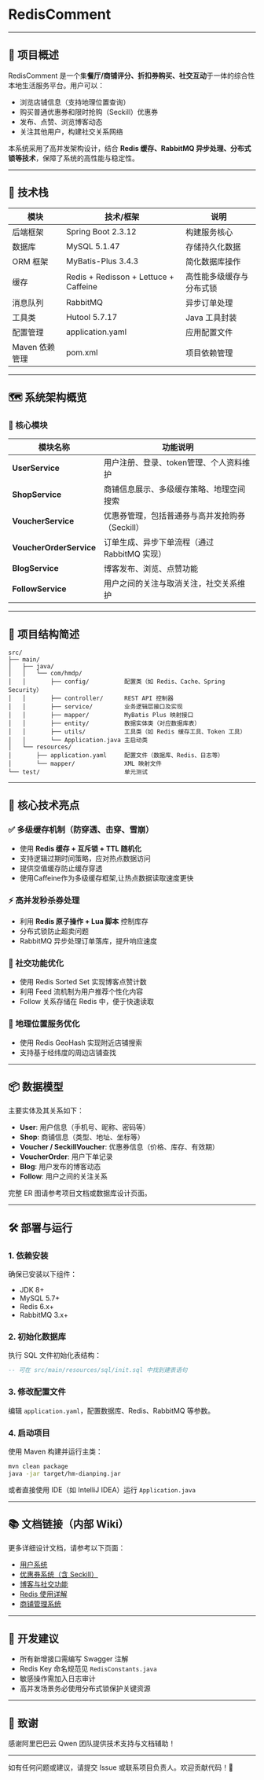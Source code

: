 ﻿# RedisComment

---

## 🌟 项目概述

RedisComment 是一个集**餐厅/商铺评分、折扣券购买、社交互动**于一体的综合性本地生活服务平台。用户可以：

- 浏览店铺信息（支持地理位置查询）
- 购买普通优惠券和限时抢购（Seckill）优惠券
- 发布、点赞、浏览博客动态
- 关注其他用户，构建社交关系网络

本系统采用了高并发架构设计，结合 **Redis 缓存、RabbitMQ 异步处理、分布式锁等技术**，保障了系统的高性能与稳定性。

---

## 🧱 技术栈

| 模块             | 技术/框架                                 | 说明           |
|------------------|---------------------------------------|--------------|
| 后端框架         | Spring Boot 2.3.12                    | 构建服务核心       |
| 数据库           | MySQL 5.1.47                          | 存储持久化数据      |
| ORM 框架         | MyBatis-Plus 3.4.3                    | 简化数据库操作      |
| 缓存             | Redis + Redisson + Lettuce + Caffeine | 高性能多级缓存与分布式锁 |
| 消息队列         | RabbitMQ                              | 异步订单处理       |
| 工具类           | Hutool 5.7.17                         | Java 工具封装    |
| 配置管理         | application.yaml                      | 应用配置文件       |
| Maven 依赖管理   | pom.xml                               | 项目依赖管理       |

---

## 🗺️ 系统架构概览

### 🧩 核心模块

| 模块名称        | 功能说明                                                   |
|-----------------|------------------------------------------------------------|
| **UserService** | 用户注册、登录、token管理、个人资料维护                    |
| **ShopService** | 商铺信息展示、多级缓存策略、地理空间搜索                   |
| **VoucherService** | 优惠券管理，包括普通券与高并发抢购券（Seckill）            |
| **VoucherOrderService** | 订单生成、异步下单流程（通过 RabbitMQ 实现）              |
| **BlogService** | 博客发布、浏览、点赞功能                                   |
| **FollowService** | 用户之间的关注与取消关注，社交关系维护                     |

---

## 📁 项目结构简述

```
src/
├── main/
│   ├── java/
│   │   └── com/hmdp/
│   │       ├── config/          配置类（如 Redis、Cache、Spring Security）
│   │       ├── controller/      REST API 控制器
│   │       ├── service/         业务逻辑层接口及实现
│   │       ├── mapper/          MyBatis Plus 映射接口
│   │       ├── entity/          数据实体类（对应数据库表）
│   │       ├── utils/           工具类（如 Redis 缓存工具、Token 工具）
│   │       └── Application.java 主启动类
│   └── resources/
│       ├── application.yaml     配置文件（数据库、Redis、日志等）
│       └── mapper/              XML 映射文件
└── test/                        单元测试
```

---

## 🔑 核心技术亮点

### ✅ 多级缓存机制（防穿透、击穿、雪崩）

- 使用 **Redis 缓存 + 互斥锁 + TTL 随机化**
- 支持逻辑过期时间策略，应对热点数据访问
- 提供空值缓存防止缓存穿透
- 使用Caffeine作为多级缓存框架,让热点数据读取速度更快
### ⚡ 高并发秒杀券处理

- 利用 **Redis 原子操作 + Lua 脚本** 控制库存
- 分布式锁防止超卖问题
- RabbitMQ 异步处理订单落库，提升响应速度

### 💬 社交功能优化

- 使用 Redis Sorted Set 实现博客点赞计数
- 利用 Feed 流机制为用户推荐个性化内容
- Follow 关系存储在 Redis 中，便于快速读取

### 📍 地理位置服务优化

- 使用 Redis GeoHash 实现附近店铺搜索
- 支持基于经纬度的周边店铺查找

---

## 📦 数据模型

主要实体及其关系如下：

- **User**: 用户信息（手机号、昵称、密码等）
- **Shop**: 商铺信息（类型、地址、坐标等）
- **Voucher / SeckillVoucher**: 优惠券信息（价格、库存、有效期）
- **VoucherOrder**: 用户下单记录
- **Blog**: 用户发布的博客动态
- **Follow**: 用户之间的关注关系

完整 ER 图请参考项目文档或数据库设计页面。

---

## 🛠️ 部署与运行

### 1. 依赖安装

确保已安装以下组件：

- JDK 8+
- MySQL 5.7+
- Redis 6.x+
- RabbitMQ 3.x+

### 2. 初始化数据库

执行 SQL 文件初始化表结构：

```sql
-- 可在 src/main/resources/sql/init.sql 中找到建表语句
```

### 3. 修改配置文件

编辑 `application.yaml`，配置数据库、Redis、RabbitMQ 等参数。

### 4. 启动项目

使用 Maven 构建并运行主类：

```bash
mvn clean package
java -jar target/hm-dianping.jar
```

或者直接使用 IDE（如 IntelliJ IDEA）运行 `Application.java`

---

## 📚 文档链接（内部 Wiki）

更多详细设计文档，请参考以下页面：

- [用户系统](#)
- [优惠券系统（含 Seckill）](#)
- [博客与社交功能](#)
- [Redis 使用详解](#)
- [商铺管理系统](#)

---

## 📌 开发建议

- 所有新增接口需编写 Swagger 注解
- Redis Key 命名规范见 `RedisConstants.java`
- 敏感操作需加入日志审计
- 高并发场景务必使用分布式锁保护关键资源

---

## 📝 致谢

感谢阿里巴巴云 Qwen 团队提供技术支持与文档辅助！

--- 

如有任何问题或建议，请提交 Issue 或联系项目负责人。欢迎贡献代码！🌟
